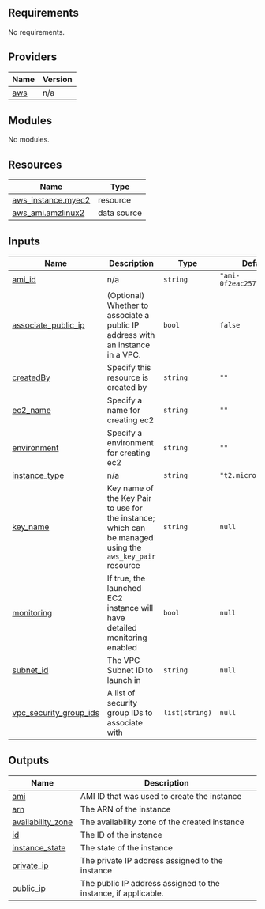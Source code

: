 ## Requirements

No requirements.

## Providers

| Name | Version |
|------|---------|
| <a name="provider_aws"></a> [aws](#provider\_aws) | n/a |

## Modules

No modules.

## Resources

| Name | Type |
|------|------|
| [aws_instance.myec2](https://registry.terraform.io/providers/hashicorp/aws/latest/docs/resources/instance) | resource |
| [aws_ami.amzlinux2](https://registry.terraform.io/providers/hashicorp/aws/latest/docs/data-sources/ami) | data source |

## Inputs

| Name | Description | Type | Default | Required |
|------|-------------|------|---------|:--------:|
| <a name="input_ami_id"></a> [ami\_id](#input\_ami\_id) | n/a | `string` | `"ami-0f2eac25772cd4e36"` | no |
| <a name="input_associate_public_ip"></a> [associate\_public\_ip](#input\_associate\_public\_ip) | (Optional) Whether to associate a public IP address with an instance in a VPC. | `bool` | `false` | no |
| <a name="input_createdBy"></a> [createdBy](#input\_createdBy) | Specify this resource is created by | `string` | `""` | no |
| <a name="input_ec2_name"></a> [ec2\_name](#input\_ec2\_name) | Specify a name for creating ec2 | `string` | `""` | no |
| <a name="input_environment"></a> [environment](#input\_environment) | Specify a environment for creating ec2 | `string` | `""` | no |
| <a name="input_instance_type"></a> [instance\_type](#input\_instance\_type) | n/a | `string` | `"t2.micro"` | no |
| <a name="input_key_name"></a> [key\_name](#input\_key\_name) | Key name of the Key Pair to use for the instance; which can be managed using the `aws_key_pair` resource | `string` | `null` | no |
| <a name="input_monitoring"></a> [monitoring](#input\_monitoring) | If true, the launched EC2 instance will have detailed monitoring enabled | `bool` | `null` | no |
| <a name="input_subnet_id"></a> [subnet\_id](#input\_subnet\_id) | The VPC Subnet ID to launch in | `string` | `null` | no |
| <a name="input_vpc_security_group_ids"></a> [vpc\_security\_group\_ids](#input\_vpc\_security\_group\_ids) | A list of security group IDs to associate with | `list(string)` | `null` | no |

## Outputs

| Name | Description |
|------|-------------|
| <a name="output_ami"></a> [ami](#output\_ami) | AMI ID that was used to create the instance |
| <a name="output_arn"></a> [arn](#output\_arn) | The ARN of the instance |
| <a name="output_availability_zone"></a> [availability\_zone](#output\_availability\_zone) | The availability zone of the created instance |
| <a name="output_id"></a> [id](#output\_id) | The ID of the instance |
| <a name="output_instance_state"></a> [instance\_state](#output\_instance\_state) | The state of the instance |
| <a name="output_private_ip"></a> [private\_ip](#output\_private\_ip) | The private IP address assigned to the instance |
| <a name="output_public_ip"></a> [public\_ip](#output\_public\_ip) | The public IP address assigned to the instance, if applicable. |
